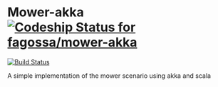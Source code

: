 # Mower-akka [ ![Codeship Status for fagossa/mower-akka](https://codeship.com/projects/ab4a4680-0774-0133-4924-4203d1598ad8/status?branch=master)](https://codeship.com/projects/89997)
[![Build Status](https://travis-ci.org/fagossa/mower-akka.svg?branch=master)](https://travis-ci.org/fagossa/mower-akka)

A simple implementation of the mower scenario using akka and scala 
